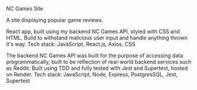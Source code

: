 NC Games Site 

A site displaying popular game reviews. 

React app, built using my backend NC Games API, styled with CSS and HTML. Build to withstand malicious user input and handle anything thrown it's way.
Tech stack: JavaScript, React.js, Axios, CSS

The backend NC Games API was built for the purpose of accessing data programmatically, built to be reflection of real-world backend services such as Reddit. Built using TDD and fully tested with Jest and Supertest, hosted on Render. Tech stack: JavaScript, Node, Express, PostgresSQL, Jest, Supertest

